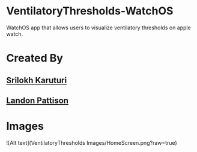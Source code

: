 # VentilatoryThresholds-WatchOS
WatchOS app that allows users to visualize ventilatory thresholds on apple watch. 

# Created By
## [Srilokh Karuturi](https://www.linkedin.com/in/srilokh-karuturi/)
## [Landon Pattison](https://www.linkedin.com/in/landonpattison/)
###### 

# Images
![Alt text](VentilatoryThresholds Images/HomeScreen.png?raw=true)
